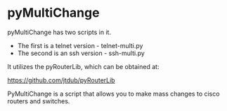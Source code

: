 pyMultiChange
=============

pyMultiChange has two scripts in it. 

* The first is a telnet version - telnet-multi.py
* The second is an ssh version - ssh-multi.py

It utilizes the pyRouterLib, which can be obtained at:

https://github.com/jtdub/pyRouterLib

PyMultiChange is a script that allows you to make mass changes to cisco routers and switches.
